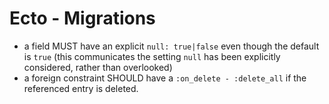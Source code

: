 # Ecto - Migrations

* a field MUST have an explicit `null: true|false` even though the default is `true` (this
  communicates the setting `null` has been explicitly considered, rather than overlooked)
* a foreign constraint SHOULD have a `:on_delete - :delete_all` if the referenced entry is deleted.
